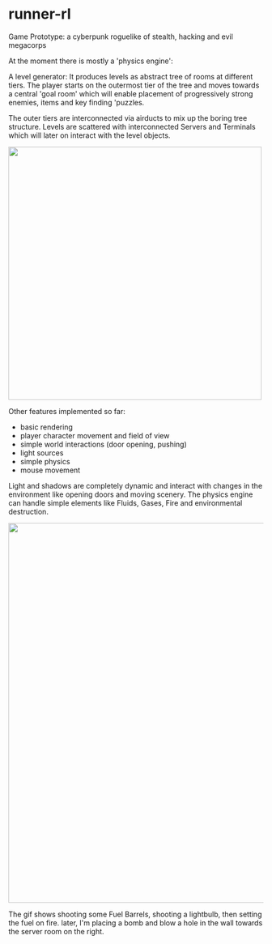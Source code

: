 # runner-rl
Game Prototype: a cyberpunk roguelike of stealth, hacking and evil megacorps

At the moment there is mostly a 'physics engine':

A level generator:
It produces levels as abstract tree of rooms at different tiers. The player starts on 
the outermost tier of the tree and moves towards a central 'goal room' which will enable 
placement of progressively strong enemies, items and key finding 'puzzles.

The outer tiers are interconnected via airducts to mix up the boring tree structure.
Levels are scattered with interconnected Servers and Terminals which will later on interact 
with the level objects.

<p align="left">
  <img src="https://github.com/Nephas/runner-rl/blob/master/levelgen.gif" width="500"/>
</p>

Other features implemented so far:

* basic rendering
* player character movement and field of view
* simple world interactions (door opening, pushing)
* light sources
* simple physics
* mouse movement

Light and shadows are completely dynamic and interact with changes in the environment like 
opening doors and moving scenery. The physics engine can handle simple elements like Fluids, 
Gases, Fire and environmental destruction.

<p align="left">
  <img src="https://github.com/Nephas/runner-rl/blob/master/gif/demo.gif" width="750"/>
</p>

The gif shows shooting some Fuel Barrels, shooting a lightbulb, then setting the fuel on fire.
later, I'm placing a bomb and blow a hole in the wall towards the server room on the right.
